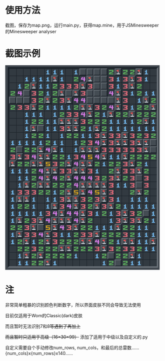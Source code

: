 # 使用方法
截图，保存为map.png，运行main.py，获得map.mine，用于JSMinesweeper的Minesweeper analyser
# 截图示例
![一个范例](/map.png)
# 注
非常简单粗暴的识别颜色判断数字，所以界面皮肤不同会导致无法使用

目前仅适用于Wom的Classic(dark)皮肤

而且暂时无法识别7和8~~等遇到了再加上~~

~~而且暂时只适用于高级（16×30×99）~~
添加了适用于中级以及自定义的.py

自定义需要自个手动修改num_rows, num_cols，和最后的总雷数......{num_cols}x{num_rows}x140......
